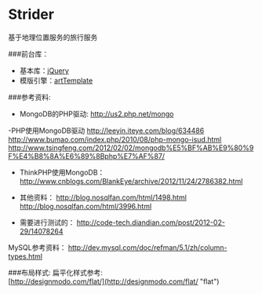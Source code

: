 Strider
=======

基于地理位置服务的旅行服务


###前台库：
- 基本库：[jQuery](https://jquery.com)
- 模版引擎：[artTemplate](https://github.com/aui/artTemplate)



###参考资料:
- MongoDB的PHP驱动:
http://us2.php.net/mongo

-PHP使用MongoDB驱动
http://leeyin.iteye.com/blog/634486
http://www.bumao.com/index.php/2010/08/php-mongo-isud.html
http://www.tsingfeng.com/2012/02/02/mongodb%E5%BF%AB%E9%80%9F%E4%B8%8A%E6%89%8Bphp%E7%AF%87/

- ThinkPHP使用MongoDB：
http://www.cnblogs.com/BlankEye/archive/2012/11/24/2786382.html

- 其他资料：
http://blog.nosqlfan.com/html/1498.html
http://blog.nosqlfan.com/html/3996.html



- 需要进行测试的：
http://code-tech.diandian.com/post/2012-02-29/14078264

MySQL参考资料：
http://dev.mysql.com/doc/refman/5.1/zh/column-types.html

###布局样式:
扁平化样式参考:  
[http://designmodo.com/flat/](http://designmodo.com/flat/ "flat")